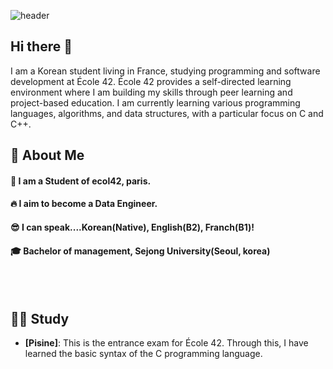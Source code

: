<div>
  
![header](https://capsule-render.vercel.app/api?type=waving&color=gradient&height=300&section=header&text=Welcome%20to%20my%20git%20%F0%9F%A4%97)
## Hi there 👋
</div>
I am a Korean student living in France, studying programming and software development at École 42. École 42 provides a self-directed learning environment where I am building my skills through peer learning and project-based education. I am currently learning various programming languages, algorithms, and data structures, with a particular focus on C and C++.

<div>
  <!--Body-->
  
  ## 👀 About Me
  #### :raising_hand: I am a Student of ecol42, paris.<br/>
  #### :fire: I aim to become a Data Engineer.<br/>
  #### :sunglasses: I can speak....Korean(Native), English(B2), Franch(B1)!
  #### :mortar_board: Bachelor of management, Sejong University(Seoul, korea)<br/>
  <br/>
  <br/>

## 🧑‍💻 Study
- **[Pisine]**: This is the entrance exam for École 42. Through this, I have learned the basic syntax of the C programming language.




<!--
**daeunki2/daeunki2** is a ✨ _special_ ✨ repository because its `README.md` (this file) appears on your GitHub profile.

Here are some ideas to get you started:

- 🔭 I’m currently working on ...
- 🌱 I’m currently learning ...
- 👯 I’m looking to collaborate on ...
- 🤔 I’m looking for help with ...
- 💬 Ask me about ...
- 📫 How to reach me: ...
- 😄 Pronouns: ...
- ⚡ Fun fact: ...
-->
